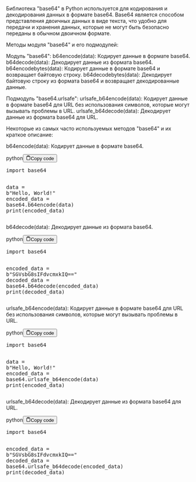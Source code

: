 <p>Библиотека "base64" в Python используется для кодирования и декодирования данных в формате base64.
Base64 является способом представления двоичных данных в виде текста, что удобно для передачи и хранения данных,
которые не могут быть безопасно переданы в обычном двоичном формате.</p>
<p>Методы модуля "base64" и его подмодулей:</p>
<p>Модуль "base64":
b64encode(data): Кодирует данные в формате base64.
b64decode(data): Декодирует данные из формата base64.
b64encodebytes(data): Кодирует данные в формате base64 и возвращает байтовую строку.
b64decodebytes(data): Декодирует байтовую строку из формата base64 и возвращает декодированные данные.</p>
<p>Подмодуль "base64.urlsafe":
urlsafe_b64encode(data): Кодирует данные в формате base64 для URL без использования символов, которые могут вызывать проблемы в URL.
urlsafe_b64decode(data): Декодирует данные из формата base64 для URL.</p>
<p>Некоторые из самых часто используемых методов "base64" и их краткое описание:</p>
<p>b64encode(data): Кодирует данные в формате base64.</p>
<div class="code-element"><div class="lang-line"><text>python</text><button class="copy-button" id="codee4cb029e9b01f4273f74dcb71d03e093b" onclick="copyCode(codee4cb029e9b01f4273f74dcb71d03e093, codee4cb029e9b01f4273f74dcb71d03e093b)"><svg stroke="currentColor" fill="none" stroke-width="2" viewBox="0 0 24 24" stroke-linecap="round" stroke-linejoin="round" class="h-4 w-4" height="1em" width="1em" xmlns="http://www.w3.org/2000/svg"><path d="M16 4h2a2 2 0 0 1 2 2v14a2 2 0 0 1-2 2H6a2 2 0 0 1-2-2V6a2 2 0 0 1 2-2h2"></path><rect x="8" y="2" width="8" height="4" rx="1" ry="1"></rect></svg><text>Copy code</text></button></div><div class="code" id="codee4cb029e9b01f4273f74dcb71d03e093"><div class="highlight"><pre><span></span><span class="kn">import</span> <span class="nn">base64</span>

<span class="n">data</span> <span class="o">=</span> <span class="sa">b</span><span class="s2">&quot;Hello, World!&quot;</span>
<span class="n">encoded_data</span> <span class="o">=</span> <span class="n">base64</span><span class="o">.</span><span class="n">b64encode</span><span class="p">(</span><span class="n">data</span><span class="p">)</span>
<span class="nb">print</span><span class="p">(</span><span class="n">encoded_data</span><span class="p">)</span>
</pre></div></div></div>

<p>b64decode(data): Декодирует данные из формата base64.</p>
<div class="code-element"><div class="lang-line"><text>python</text><button class="copy-button" id="code78761d679334660dc55e25ad6bb4440cb" onclick="copyCode(code78761d679334660dc55e25ad6bb4440c, code78761d679334660dc55e25ad6bb4440cb)"><svg stroke="currentColor" fill="none" stroke-width="2" viewBox="0 0 24 24" stroke-linecap="round" stroke-linejoin="round" class="h-4 w-4" height="1em" width="1em" xmlns="http://www.w3.org/2000/svg"><path d="M16 4h2a2 2 0 0 1 2 2v14a2 2 0 0 1-2 2H6a2 2 0 0 1-2-2V6a2 2 0 0 1 2-2h2"></path><rect x="8" y="2" width="8" height="4" rx="1" ry="1"></rect></svg><text>Copy code</text></button></div><div class="code" id="code78761d679334660dc55e25ad6bb4440c"><div class="highlight"><pre><span></span><span class="kn">import</span> <span class="nn">base64</span>

<span class="n">encoded_data</span> <span class="o">=</span> <span class="sa">b</span><span class="s2">&quot;SGVsbG8sIFdvcmxkIQ==&quot;</span>
<span class="n">decoded_data</span> <span class="o">=</span> <span class="n">base64</span><span class="o">.</span><span class="n">b64decode</span><span class="p">(</span><span class="n">encoded_data</span><span class="p">)</span>
<span class="nb">print</span><span class="p">(</span><span class="n">decoded_data</span><span class="p">)</span>
</pre></div></div></div>

<p>urlsafe_b64encode(data): Кодирует данные в формате base64 для URL без использования символов, которые могут вызывать проблемы в URL.</p>
<div class="code-element"><div class="lang-line"><text>python</text><button class="copy-button" id="code60a70ea81059aaa04ed1105e9aadbbfbb" onclick="copyCode(code60a70ea81059aaa04ed1105e9aadbbfb, code60a70ea81059aaa04ed1105e9aadbbfbb)"><svg stroke="currentColor" fill="none" stroke-width="2" viewBox="0 0 24 24" stroke-linecap="round" stroke-linejoin="round" class="h-4 w-4" height="1em" width="1em" xmlns="http://www.w3.org/2000/svg"><path d="M16 4h2a2 2 0 0 1 2 2v14a2 2 0 0 1-2 2H6a2 2 0 0 1-2-2V6a2 2 0 0 1 2-2h2"></path><rect x="8" y="2" width="8" height="4" rx="1" ry="1"></rect></svg><text>Copy code</text></button></div><div class="code" id="code60a70ea81059aaa04ed1105e9aadbbfb"><div class="highlight"><pre><span></span><span class="kn">import</span> <span class="nn">base64</span>

<span class="n">data</span> <span class="o">=</span> <span class="sa">b</span><span class="s2">&quot;Hello, World!&quot;</span>
<span class="n">encoded_data</span> <span class="o">=</span> <span class="n">base64</span><span class="o">.</span><span class="n">urlsafe_b64encode</span><span class="p">(</span><span class="n">data</span><span class="p">)</span>
<span class="nb">print</span><span class="p">(</span><span class="n">encoded_data</span><span class="p">)</span>
</pre></div></div></div>

<p>urlsafe_b64decode(data): Декодирует данные из формата base64 для URL.</p>
<div class="code-element"><div class="lang-line"><text>python</text><button class="copy-button" id="codeaef341430c072d7a8368da8c48f168b9b" onclick="copyCode(codeaef341430c072d7a8368da8c48f168b9, codeaef341430c072d7a8368da8c48f168b9b)"><svg stroke="currentColor" fill="none" stroke-width="2" viewBox="0 0 24 24" stroke-linecap="round" stroke-linejoin="round" class="h-4 w-4" height="1em" width="1em" xmlns="http://www.w3.org/2000/svg"><path d="M16 4h2a2 2 0 0 1 2 2v14a2 2 0 0 1-2 2H6a2 2 0 0 1-2-2V6a2 2 0 0 1 2-2h2"></path><rect x="8" y="2" width="8" height="4" rx="1" ry="1"></rect></svg><text>Copy code</text></button></div><div class="code" id="codeaef341430c072d7a8368da8c48f168b9"><div class="highlight"><pre><span></span><span class="kn">import</span> <span class="nn">base64</span>

<span class="n">encoded_data</span> <span class="o">=</span> <span class="sa">b</span><span class="s2">&quot;SGVsbG8sIFdvcmxkIQ==&quot;</span>
<span class="n">decoded_data</span> <span class="o">=</span> <span class="n">base64</span><span class="o">.</span><span class="n">urlsafe_b64decode</span><span class="p">(</span><span class="n">encoded_data</span><span class="p">)</span>
<span class="nb">print</span><span class="p">(</span><span class="n">decoded_data</span><span class="p">)</span>
</pre></div></div></div>